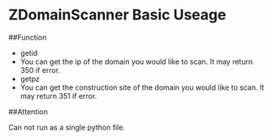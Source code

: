 # ZDomainScanner Basic Useage
##Function
  * getid  
  * 
    You can get the ip of the domain you would like to scan.
    It may return 350 if error.
  * getpz  
  * 
    You can get the construction site of the domain you would like to scan.
    It may return 351 if error.

##Attention  

   Can not run as a single python file.
